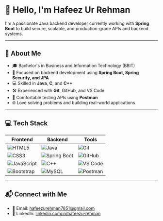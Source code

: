 # 👋 Hello, I'm Hafeez Ur Rehman

I'm a passionate Java backend developer currently working with **Spring Boot** to build secure, scalable, and production-grade APIs and backend systems.

---

## 🚀 About Me

- 🎓 Bachelor's in Business and Information Technology (BBIT)
- 🧠 Focused on backend development using **Spring Boot, Spring Security, and JPA**
- 💻 Skilled in **Java**, **C**, and **C++**
- 🛠️ Experienced with **Git**, GitHub, and VS Code
- 🧪 Comfortable testing APIs using **Postman**
- 🌐 Love solving problems and building real-world applications

---

## 💻 Tech Stack

| **Frontend**      | **Backend**           | **Tools**              |
|-------------------|-----------------------|------------------------|
| ![HTML5](https://img.shields.io/badge/HTML5-E34F26?logo=html5&logoColor=white)  | ![Java](https://img.shields.io/badge/Java-007396?logo=java&logoColor=white)  | ![Git](https://img.shields.io/badge/Git-F05032?logo=git&logoColor=white)        |
| ![CSS3](https://img.shields.io/badge/CSS3-1572B6?logo=css3&logoColor=white)     | ![Spring Boot](https://img.shields.io/badge/Spring_Boot-6DB33F?logo=spring-boot&logoColor=white) | ![GitHub](https://img.shields.io/badge/GitHub-181717?logo=github&logoColor=white) |
| ![JavaScript](https://img.shields.io/badge/JavaScript-F7DF1E?logo=javascript&logoColor=black) | ![C++](https://img.shields.io/badge/C++-00599C?logo=c%2B%2B&logoColor=white) | ![VS Code](https://img.shields.io/badge/VS_Code-007ACC?logo=visual-studio-code&logoColor=white) |
| ![Bootstrap](https://img.shields.io/badge/Bootstrap-7952B3?logo=bootstrap&logoColor=white) | ![MySQL](https://img.shields.io/badge/MySQL-4479A1?logo=mysql&logoColor=white) | ![Postman](https://img.shields.io/badge/Postman-FF6C37?logo=postman&logoColor=white) |

---

## 📬 Connect with Me

- 📧 Email: hafeezurehman7851@gmail.com  
- 💼 LinkedIn: [linkedin.com/in/hafeezu-rehman]([https://linkedin.com/in/your-profile](https://www.linkedin.com/in/hafeezu-rehman/))  
